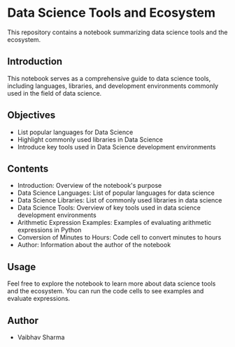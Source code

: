 # Data Science Tools and Ecosystem

This repository contains a notebook summarizing data science tools and the ecosystem.

## Introduction

This notebook serves as a comprehensive guide to data science tools, including languages, libraries, and development environments commonly used in the field of data science.

## Objectives

- List popular languages for Data Science
- Highlight commonly used libraries in Data Science
- Introduce key tools used in Data Science development environments

## Contents

- Introduction: Overview of the notebook's purpose
- Data Science Languages: List of popular languages for data science
- Data Science Libraries: List of commonly used libraries in data science
- Data Science Tools: Overview of key tools used in data science development environments
- Arithmetic Expression Examples: Examples of evaluating arithmetic expressions in Python
- Conversion of Minutes to Hours: Code cell to convert minutes to hours
- Author: Information about the author of the notebook

## Usage

Feel free to explore the notebook to learn more about data science tools and the ecosystem. You can run the code cells to see examples and evaluate expressions.

## Author

- Vaibhav Sharma
